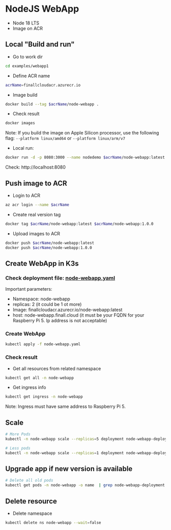 # NodeJS WebApp

- Node 18 LTS
- Image on ACR

## Local "Build and run"

- Go to work dir

```bash
cd examples/webapp1
```

- Define ACR name

```bash
acrName=finallcloudacr.azurecr.io
```

- Image build

```bash
docker build --tag $acrName/node-webapp .
```

- Check result

```bash
docker images
```

Note: If you build the image on Apple Silicon processor, use the following flag: `--platform linux/amd64` or `--platform linux/arm/v7`

- Local run:

```bash
docker run -d -p 8080:3000 --name nodedemo $acrName/node-webapp:latest
```

Check: http://localhost:8080

## Push image to ACR

- Login to ACR

```bash
az acr login --name $acrName
```

- Create real version tag

```bash
docker tag $acrName/node-webapp:latest $acrName/node-webapp:1.0.0
```

- Upload images to ACR

```bash
docker push $acrName/node-webapp:latest
docker push $acrName/node-webapp:1.0.0
```

## Create WebApp in K3s

### Check deployment file: [node-webapp.yaml](https://raw.githubusercontent.com/cloudsteak/k3s-raspberry-pi5/main/examples/webapp1/node-webapp.yaml)

Important parameters:

- Namespace: node-webapp
- replicas: 2 (it could be 1 ot more)
- Image: finallcloudacr.azurecr.io/node-webapp:latest
- host: node-webapp.finall.cloud (it must be your FQDN for your Raspberry Pi 5. Ip address is not acceptable)

### Create WebApp

```bash
kubectl apply -f node-webapp.yaml
```

### Check result

- Get all resources from related namespace

```bash
kubectl get all -n node-webapp
```

- Get ingress info

```bash
kubectl get ingress -n node-webapp
```

Note: Ingress must have same address to Raspberry Pi 5.

## Scale

```bash
# More Pods
kubectl -n node-webapp scale --replicas=5 deployment node-webapp-deployment
```

```bash
# Less pods
kubectl -n node-webapp scale --replicas=1 deployment node-webapp-deployment
```

## Upgrade app if new version is available

```bash
# Delete all old pods
kubectl get pods -n node-webapp -o name  | grep node-webapp-deployment | xargs kubectl delete -n node-webapp --wait=false
```

## Delete resource

- Delete namespace

```bash
kubectl delete ns node-webapp --wait=false
```
